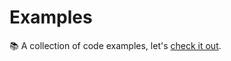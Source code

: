 # Examples

📚 A collection of code examples, let's [check it out](https://react-cool-form.netlify.app/docs/basic).
